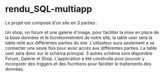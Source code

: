 # rendu_SQL-multiapp

Le projet est composé d'un site en 3 parties : 

Un shop, un forum et une galerie d'image, pour faciliter la mise en place de la base données et le focntionnelment de notre site, 
la table user sera la table relié aux différentes parties du site.
L'utlisateur aura seulement a se connecter une seule fois pour avoir accès aux différentes parties.
La table user sera donc sur le schéma princpal.
3 autres schéma sont disponible Forum, Galerie et Shop.
L'application a été construite pour pouvoir y incorporer des triggers et des focntions pour faciliter le traitements des données.

